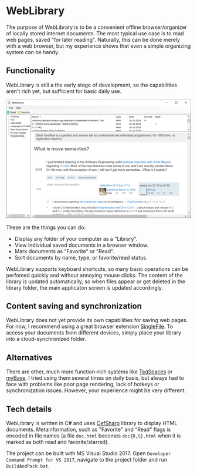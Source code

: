 # WebLibrary
The purpose of WebLibrary is to be a convenient offline browser/organizer of locally stored internet documents. The most typical use case is to read web pages, saved "for later reading". Naturally, this can be done merely with a web browser, but my experience shows that even a simple organizing system can be handy.

## Functionality
WebLibrary is still a the early stage of development, so the capabilities aren't rich yet, but sufficient for basic daily use.

![](weblibrary_screenshot.png)

These are the things you can do:

* Display any folder of your computer as a "Library".
* View individual saved documents in a browser window.
* Mark documents as "Favorite" or "Read".
* Sort documents by name, type, or favorite/read status.

WebLibrary supports keyboard shortcuts, so many basic operations can be perfomed quickly and without annoying mouse clicks. The content of the library is updated automatically, so when files appear or get deleted in the library folder, the main applicaton screen is updated accordingly.

## Content saving and synchronization
WebLibrary does not yet provide its own capabilities for saving web pages. For now, I recommend using a great browser extension [SingleFile](https://github.com/gildas-lormeau/SingleFile). To access your documents from different devices, simply place your library into a cloud-synchronized folder.

## Alternatives
There are other, much more function-rich systems like [TagSpaces](https://www.tagspaces.org/) or [myBase](http://www.wjjsoft.com/mybase.html). I tried using them several times on daily basis, but always had to face with problems like poor page rendering, lack of hotkeys or synchronization issues. However, your experience might be very different.

## Tech details
WebLibrary is written in C# and uses [CefSharp](https://github.com/cefsharp/CefSharp/) library to display HTML documents. Metainformation, such as "Favorite" and "Read" flags is encoded in file names (a file `doc.html` becomes `doc{R,S}.html` when it is marked as both read and favorite/starred). 

The project can be built with MS Visual Studio 2017. Open `Developer Command Prompt for VS 2017`, navigate to the project folder and run `BuildAndPack.bat`.
